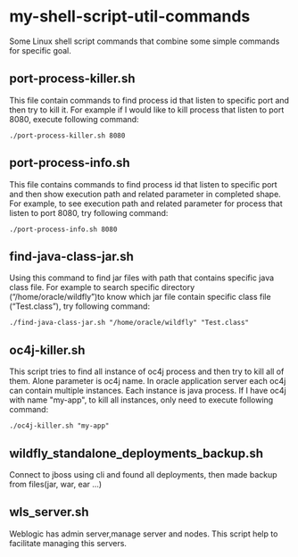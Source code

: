 # my-shell-script-util-commands
Some Linux shell script commands that combine some simple commands for specific goal.

## port-process-killer.sh
This file contain commands to find process id that listen to specific port and then try to kill it.
For example if I would like to kill process that listen to port 8080,  execute following command:

`./port-process-killer.sh 8080 `

## port-process-info.sh
This file contains commands to find process id that listen to specific port and then show execution path and related parameter in completed shape. For example, to see execution path and related parameter for process that listen to port 8080, try following command:

`./port-process-info.sh 8080`

## find-java-class-jar.sh
Using this command to find jar files with path that contains specific java class file. For example to search specific directory (“/home/oracle/wildfly”)to know which jar file contain specific class file (“Test.class”), try following command:

`./find-java-class-jar.sh "/home/oracle/wildfly" "Test.class"`

## oc4j-killer.sh
This script tries to find all instance of oc4j process and then try to kill all of them. Alone parameter is oc4j name. In oracle application server each oc4j can contain multiple instances. Each instance is java process. If I have oc4j with name "my-app", to kill all instances, only need to execute following command:

`./oc4j-killer.sh "my-app"`

## wildfly_standalone_deployments_backup.sh
Connect to jboss using cli and found all deployments, then made backup from files(jar, war, ear ...)

## wls_server.sh
Weblogic has admin server,manage server and nodes. This script help to facilitate managing this servers.
